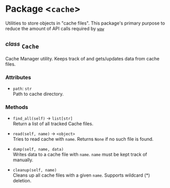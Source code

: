 Package \<`cache`\>
===================

Utilities to store objects in "cache files". This package's primary purpose to reduce the amount of API calls required by [`waw`](../waw/waw.md)

<sup>*class*</sup> `Cache`
-----------------
Cache Manager utility. Keeps track of and gets/updates data from cache files.

### Attributes
- `path`: `str`
<br>        Path to cache directory.

### Methods
- `find_all(self)` -> `list[str]`
<br>        Return a list of all tracked Cache files.

- `read(self, name)` -> `<object>`
<br>        Tries to read cache with `name`. Returns `None` if no such file is found.

- `dump(self, name, data)`
<br>        Writes data to a cache file with `name`. `name` must be kept track of manually.

- `cleanup(self, name)`
<br>        Cleans up all cache files with a given `name`. Supports wildcard (*) deletion.